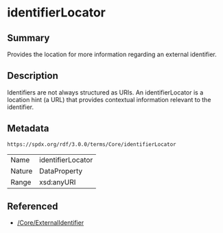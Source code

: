 <!-- Automatically generated by spec-parser v2.1.0 on 2024-06-17T10:36:57.838737+00:00 -->
<!-- SPDX-License-Identifier: Community-Spec-1.0 -->

# identifierLocator

## Summary

Provides the location for more information regarding an external identifier.


## Description

Identifiers are not always structured as URIs. An identifierLocator is a
location hint (a URL) that provides contextual information relevant to the
identifier.


## Metadata

`https://spdx.org/rdf/3.0.0/terms/Core/identifierLocator`


| | |
|---|---|
| Name | identifierLocator |
| Nature | DataProperty |
| Range | xsd:anyURI |




## Referenced

- [/Core/ExternalIdentifier](../../Core/Classes/ExternalIdentifier.md)

